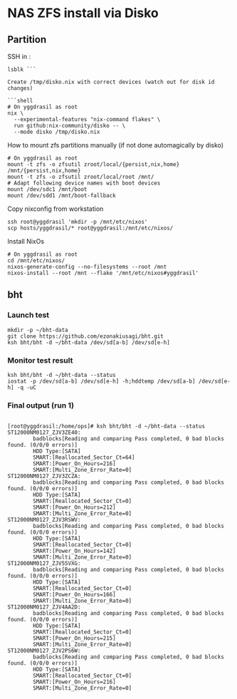 # NAS ZFS install via Disko

## Partition

SSH in :

```shell
lsblk ```

Create /tmp/disko.nix with correct devices (watch out for disk id changes)

```shell
# On yggdrasil as root
nix \
  --experimental-features "nix-command flakes" \
  run github:nix-community/disko -- \
  --mode disko /tmp/disko.nix
```

How to mount zfs partitions manually (if not done automagically by disko)

```shell
# On yggdrasil as root
mount -t zfs -o zfsutil zroot/local/{persist,nix,home} /mnt/{persist,nix,home}
mount -t zfs -o zfsutil zroot/local/root /mnt/
# Adapt following device names with boot devices
mount /dev/sdc1 /mnt/boot
mount /dev/sdd1 /mnt/boot-fallback
```

Copy nixconfig from workstation

```shell
ssh root@yggdrasil 'mkdir -p /mnt/etc/nixos'
scp hosts/yggdrasil/* root@yggdrasil:/mnt/etc/nixos/
```

Install NixOs

```shell
# On yggdrasil as root
cd /mnt/etc/nixos/
nixos-generate-config --no-filesystems --root /mnt
nixos-install --root /mnt --flake '/mnt/etc/nixos#yggdrasil'
```

## bht 

### Launch test

```shell
mkdir -p ~/bht-data
git clone https://github.com/ezonakiusagi/bht.git
ksh bht/bht -d ~/bht-data /dev/sd[a-b] /dev/sd[e-h]
```

### Monitor test result
```shell
ksh bht/bht -d ~/bht-data --status
iostat -p /dev/sd[a-b] /dev/sd[e-h] -h;hddtemp /dev/sd[a-b] /dev/sd[e-h] -q -uC
```

### Final output (run 1)
```

[root@yggdrasil:/home/ops]# ksh bht/bht -d ~/bht-data --status
ST12000NM0127_ZJV3ZE40:
        badblocks[Reading and comparing Pass completed, 0 bad blocks found. (0/0/0 errors)]
        HDD Type:[SATA]
        SMART:[Reallocated_Sector_Ct=64]
        SMART:[Power_On_Hours=216]
        SMART:[Multi_Zone_Error_Rate=0]
ST12000NM0127_ZJV3ZCZA:
        badblocks[Reading and comparing Pass completed, 0 bad blocks found. (0/0/0 errors)]
        HDD Type:[SATA]
        SMART:[Reallocated_Sector_Ct=0]
        SMART:[Power_On_Hours=212]
        SMART:[Multi_Zone_Error_Rate=0]
ST12000NM0127_ZJV3RSWV:
        badblocks[Reading and comparing Pass completed, 0 bad blocks found. (0/0/0 errors)]
        HDD Type:[SATA]
        SMART:[Reallocated_Sector_Ct=0]
        SMART:[Power_On_Hours=142]
        SMART:[Multi_Zone_Error_Rate=0]
ST12000NM0127_ZJV55VXG:
        badblocks[Reading and comparing Pass completed, 0 bad blocks found. (0/0/0 errors)]
        HDD Type:[SATA]
        SMART:[Reallocated_Sector_Ct=0]
        SMART:[Power_On_Hours=166]
        SMART:[Multi_Zone_Error_Rate=0]
ST12000NM0127_ZJV4AA2D:
        badblocks[Reading and comparing Pass completed, 0 bad blocks found. (0/0/0 errors)]
        HDD Type:[SATA]
        SMART:[Reallocated_Sector_Ct=0]
        SMART:[Power_On_Hours=215]
        SMART:[Multi_Zone_Error_Rate=0]
ST12000NM0127_ZJV2PS6W:
        badblocks[Reading and comparing Pass completed, 0 bad blocks found. (0/0/0 errors)]
        HDD Type:[SATA]
        SMART:[Reallocated_Sector_Ct=0]
        SMART:[Power_On_Hours=216]
        SMART:[Multi_Zone_Error_Rate=0]
```
